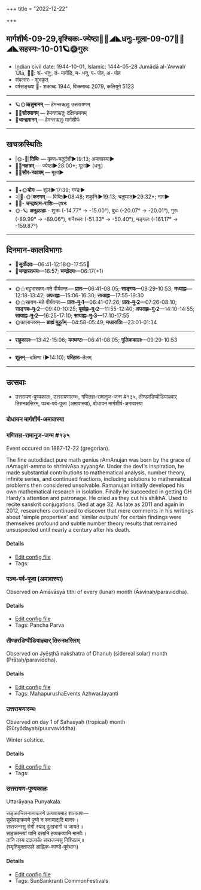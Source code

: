 +++
title = "2022-12-22"

+++
## मार्गशीर्षः-09-29,वृश्चिकः-ज्येष्ठा🌛🌌◢◣धनुः-मूला-09-07🌌🌞◢◣सहस्यः-10-01🪐🌞गुरुः
- Indian civil date: 1944-10-01, Islamic: 1444-05-28 Jumādā al-ʾAwwal/ʾŪlā, 🌌🌞: सं- धनुः, तं- मार्गऴि, म- धनु, प- पोह, अ- पोह
- संवत्सरः - शुभकृत्
- वर्षसङ्ख्या 🌛- शकाब्दः 1944, विक्रमाब्दः 2079, कलियुगे 5123
___________________
- 🪐🌞**ऋतुमानम्** — हेमन्तऋतुः उत्तरायणम्
- 🌌🌞**सौरमानम्** — हेमन्तऋतुः दक्षिणायनम्
- 🌛**चान्द्रमानम्** — हेमन्तऋतुः मार्गशीर्षः
___________________


## खचक्रस्थितिः
- |🌞-🌛|**तिथिः** — कृष्ण-चतुर्दशी►19:13; अमावास्या►  
- 🌌🌛**नक्षत्रम्** — ज्येष्ठा►28:00*; मूला► (धनुः)  
- 🌌🌞**सौर-नक्षत्रम्** — मूला►  
___________________
- 🌛+🌞**योगः** — शूलः►17:39; गण्डः►  
- २|🌛-🌞|**करणम्** — विष्टिः►08:48; शकुनिः►19:13; चतुष्पात्►29:32*; नाग►  
- 🌌🌛- **चन्द्राष्टम-राशिः**—वृषभः  
- 🌞-🪐 **अमूढग्रहाः** - शुक्रः (-14.77° → -15.00°), बुधः (-20.07° → -20.01°), गुरुः (-89.99° → -89.06°), शनैश्चरः (-51.33° → -50.40°), मङ्गलः (-161.17° → -159.87°)
___________________


## दिनमान-कालविभागाः
- 🌅**सूर्योदयः**—06:41-12:18🌞️-17:55🌇  
- 🌛**चन्द्रास्तमयः**—16:57; **चन्द्रोदयः**—06:17(+1)  
___________________
- 🌞⚝भट्टभास्कर-मते वीर्यवन्तः— **प्रातः**—06:41-08:05; **साङ्गवः**—09:29-10:53; **मध्याह्नः**—12:18-13:42; **अपराह्णः**—15:06-16:30; **सायाह्नः**—17:55-19:30  
- 🌞⚝सायण-मते वीर्यवन्तः— **प्रातः-मु॰1**—06:41-07:26; **प्रातः-मु॰2**—07:26-08:10; **साङ्गवः-मु॰2**—09:40-10:25; **पूर्वाह्णः-मु॰2**—11:55-12:40; **अपराह्णः-मु॰2**—14:10-14:55; **सायाह्नः-मु॰2**—16:25-17:10; **सायाह्नः-मु॰3**—17:10-17:55  
- 🌞कालान्तरम्— **ब्राह्मं मुहूर्तम्**—04:58-05:49; **मध्यरात्रिः**—23:01-01:34  
___________________
- **राहुकालः**—13:42-15:06; **यमघण्टः**—06:41-08:05; **गुलिककालः**—09:29-10:53  
___________________
- **शूलम्**—दक्षिणा (►14:10); **परिहारः**–तैलम्  
___________________

## उत्सवाः
- उत्तरायण-पुण्यकालः, उत्तरायणारम्भः, गणितज्ञ-रामानुज-जन्म #१३५, तॊण्डरडिप्पॊडियाऴ्वार् तिरुनक्षत्तिरम्, पञ्च-पर्व-पूजा (अमावास्या), बोधायन मार्गशीर्ष-अमावास्या
### बोधायन मार्गशीर्ष-अमावास्या
### गणितज्ञ-रामानुज-जन्म #१३५

Event occured on 1887-12-22 (gregorian). 

The fine autodidact pure math genius rAmAnujan was born by the grace of nAmagiri-amma to shrInivAsa ayyangAr. Under the devI's inspiration, he made substantial contributions to mathematical analysis, number theory, infinite series, and continued fractions, including solutions to mathematical problems then considered unsolvable. Ramanujan initially developed his own mathematical research in isolation. Finally he succeeded in getting GH Hardy's attention and patronage. He cried as they cut his shikhA. Used to recite sanskrit conjugations. Died at age 32. As late as 2011 and again in 2012, researchers continued to discover that mere comments in his writings about 'simple properties' and 'similar outputs' for certain findings were themselves profound and subtle number theory results that remained unsuspected until nearly a century after his death.

#### Details
- [Edit config file](https://github.com/jyotisham/adyatithi/blob/master/mahApuruSha/general-indic-tropical/gregorian/day/12/22/gaNita-rAmAnuja-janma.toml)
- Tags: 


### पञ्च-पर्व-पूजा (अमावास्या)

Observed on Amāvāsyā tithi of every (lunar) month (Āśvinaḥ/paraviddha). 



#### Details
- [Edit config file](https://github.com/jyotisham/adyatithi/blob/master/devatA/devIparva/lunar_month/tithi/00/30/pancha-parva-1.toml)
- Tags: Pancha Parva


### तॊण्डरडिप्पॊडियाऴ्वार् तिरुनक्षत्तिरम्

Observed on Jyēṣṭhā nakshatra of Dhanuḥ (sidereal solar) month (Prātaḥ/paraviddha). 



#### Details
- [Edit config file](https://github.com/jyotisham/adyatithi/blob/master/mahApuruSha/ALvAr/sidereal_solar_month/nakshatra/09/18/toNDaraDippoDiyAzhvAr_tirunakSattiram.toml)
- Tags: MahapurushaEvents AzhwarJayanti


### उत्तरायणारम्भः

Observed on day 1 of Sahasyaḥ (tropical) month (Sūryōdayaḥ/puurvaviddha). 

Winter solstice.

#### Details
- [Edit config file](https://github.com/jyotisham/adyatithi/blob/master/time_focus/Rtu/tropical/day/10/01/uttarAyaNArambhaH.toml)
- Tags: 


### उत्तरायण-पुण्यकालः



Uttarāyaṇa Punyakala.

सङ्क्रान्तिस्नानाकरणे प्रत्यवायमाह शातातपः—  
सूर्यसङ्क्रमणे पुण्ये न स्नायाद्यदि मानवः।  
सप्तजन्मसु रोगी स्याद् दुःखभागी च जायते॥  
सङ्क्रान्त्यां यानि दत्तानि हव्यकव्यानि मानवैः।  
तानि तस्य ददात्यर्कः सप्तजन्मसु निश्चितम्॥  
(स्मृतिमुक्ताफले आह्निक-काण्डे-पूर्वभागः)



#### Details
- [Edit config file](https://github.com/jyotisham/adyatithi/blob/master/time_focus/sankrAnti/description_only/uttarAyaNa-puNyakAlaH.toml)
- Tags: SunSankranti CommonFestivals


